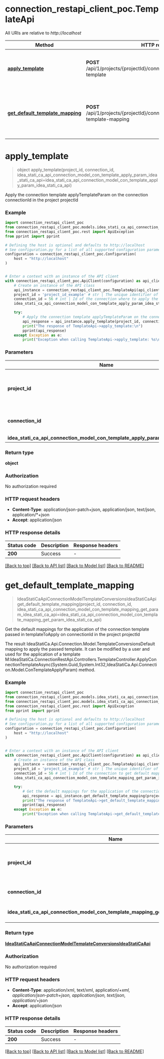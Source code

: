# connection_restapi_client_poc.TemplateApi

All URIs are relative to *http://localhost*

Method | HTTP request | Description
------------- | ------------- | -------------
[**apply_template**](TemplateApi.md#apply_template) | **POST** /api/1/projects/{projectId}/connections/{connectionId}/apply-template | Apply the connection template applyTemplateParam on the connection connectionId in the project projectId
[**get_default_template_mapping**](TemplateApi.md#get_default_template_mapping) | **POST** /api/1/projects/{projectId}/connections/{connectionId}/get-template-mapping | Get the default mappings for the application of the connection template passed in templateToApply  on connectionId in the project projectId


# **apply_template**
> object apply_template(project_id, connection_id, idea_stati_ca_api_connection_model_con_template_apply_param_idea_stati_ca_api=idea_stati_ca_api_connection_model_con_template_apply_param_idea_stati_ca_api)

Apply the connection template applyTemplateParam on the connection connectionId in the project projectId

### Example


```python
import connection_restapi_client_poc
from connection_restapi_client_poc.models.idea_stati_ca_api_connection_model_con_template_apply_param_idea_stati_ca_api import IdeaStatiCaApiConnectionModelConTemplateApplyParamIdeaStatiCaApi
from connection_restapi_client_poc.rest import ApiException
from pprint import pprint

# Defining the host is optional and defaults to http://localhost
# See configuration.py for a list of all supported configuration parameters.
configuration = connection_restapi_client_poc.Configuration(
    host = "http://localhost"
)


# Enter a context with an instance of the API client
with connection_restapi_client_poc.ApiClient(configuration) as api_client:
    # Create an instance of the API class
    api_instance = connection_restapi_client_poc.TemplateApi(api_client)
    project_id = 'project_id_example' # str | The unique identifier of the opened project in the ConnectionRestApi service
    connection_id = 56 # int | Id of the connection where to apply the template
    idea_stati_ca_api_connection_model_con_template_apply_param_idea_stati_ca_api = connection_restapi_client_poc.IdeaStatiCaApiConnectionModelConTemplateApplyParamIdeaStatiCaApi() # IdeaStatiCaApiConnectionModelConTemplateApplyParamIdeaStatiCaApi | Template to apply (optional)

    try:
        # Apply the connection template applyTemplateParam on the connection connectionId in the project projectId
        api_response = api_instance.apply_template(project_id, connection_id, idea_stati_ca_api_connection_model_con_template_apply_param_idea_stati_ca_api=idea_stati_ca_api_connection_model_con_template_apply_param_idea_stati_ca_api)
        print("The response of TemplateApi->apply_template:\n")
        pprint(api_response)
    except Exception as e:
        print("Exception when calling TemplateApi->apply_template: %s\n" % e)
```



### Parameters


Name | Type | Description  | Notes
------------- | ------------- | ------------- | -------------
 **project_id** | **str**| The unique identifier of the opened project in the ConnectionRestApi service | 
 **connection_id** | **int**| Id of the connection where to apply the template | 
 **idea_stati_ca_api_connection_model_con_template_apply_param_idea_stati_ca_api** | [**IdeaStatiCaApiConnectionModelConTemplateApplyParamIdeaStatiCaApi**](IdeaStatiCaApiConnectionModelConTemplateApplyParamIdeaStatiCaApi.md)| Template to apply | [optional] 

### Return type

**object**

### Authorization

No authorization required

### HTTP request headers

 - **Content-Type**: application/json-patch+json, application/json, text/json, application/*+json
 - **Accept**: application/json

### HTTP response details

| Status code | Description | Response headers |
|-------------|-------------|------------------|
**200** | Success |  -  |

[[Back to top]](#) [[Back to API list]](../README.md#documentation-for-api-endpoints) [[Back to Model list]](../README.md#documentation-for-models) [[Back to README]](../README.md)

# **get_default_template_mapping**
> IdeaStatiCaApiConnectionModelTemplateConversionsIdeaStatiCaApi get_default_template_mapping(project_id, connection_id, idea_stati_ca_api_connection_model_con_template_mapping_get_param_idea_stati_ca_api=idea_stati_ca_api_connection_model_con_template_mapping_get_param_idea_stati_ca_api)

Get the default mappings for the application of the connection template passed in templateToApply  on connectionId in the project projectId

The result IdeaStatiCa.Api.Connection.Model.TemplateConversionsDefault mapping to apply the passed template.  It can be modified by a user and used for the application of a template M:IdeaStatiCa.ConnectionRestApi.Controllers.TemplateController.ApplyConnectionTemplateAsync(System.Guid,System.Int32,IdeaStatiCa.Api.Connection.Model.ConTemplateApplyParam) method.

### Example


```python
import connection_restapi_client_poc
from connection_restapi_client_poc.models.idea_stati_ca_api_connection_model_con_template_mapping_get_param_idea_stati_ca_api import IdeaStatiCaApiConnectionModelConTemplateMappingGetParamIdeaStatiCaApi
from connection_restapi_client_poc.models.idea_stati_ca_api_connection_model_template_conversions_idea_stati_ca_api import IdeaStatiCaApiConnectionModelTemplateConversionsIdeaStatiCaApi
from connection_restapi_client_poc.rest import ApiException
from pprint import pprint

# Defining the host is optional and defaults to http://localhost
# See configuration.py for a list of all supported configuration parameters.
configuration = connection_restapi_client_poc.Configuration(
    host = "http://localhost"
)


# Enter a context with an instance of the API client
with connection_restapi_client_poc.ApiClient(configuration) as api_client:
    # Create an instance of the API class
    api_instance = connection_restapi_client_poc.TemplateApi(api_client)
    project_id = 'project_id_example' # str | The unique identifier of the opened project in the ConnectionRestApi service
    connection_id = 56 # int | Id of the connection to get default mapping
    idea_stati_ca_api_connection_model_con_template_mapping_get_param_idea_stati_ca_api = connection_restapi_client_poc.IdeaStatiCaApiConnectionModelConTemplateMappingGetParamIdeaStatiCaApi() # IdeaStatiCaApiConnectionModelConTemplateMappingGetParamIdeaStatiCaApi | Data of the template to get default mapping (optional)

    try:
        # Get the default mappings for the application of the connection template passed in templateToApply  on connectionId in the project projectId
        api_response = api_instance.get_default_template_mapping(project_id, connection_id, idea_stati_ca_api_connection_model_con_template_mapping_get_param_idea_stati_ca_api=idea_stati_ca_api_connection_model_con_template_mapping_get_param_idea_stati_ca_api)
        print("The response of TemplateApi->get_default_template_mapping:\n")
        pprint(api_response)
    except Exception as e:
        print("Exception when calling TemplateApi->get_default_template_mapping: %s\n" % e)
```



### Parameters


Name | Type | Description  | Notes
------------- | ------------- | ------------- | -------------
 **project_id** | **str**| The unique identifier of the opened project in the ConnectionRestApi service | 
 **connection_id** | **int**| Id of the connection to get default mapping | 
 **idea_stati_ca_api_connection_model_con_template_mapping_get_param_idea_stati_ca_api** | [**IdeaStatiCaApiConnectionModelConTemplateMappingGetParamIdeaStatiCaApi**](IdeaStatiCaApiConnectionModelConTemplateMappingGetParamIdeaStatiCaApi.md)| Data of the template to get default mapping | [optional] 

### Return type

[**IdeaStatiCaApiConnectionModelTemplateConversionsIdeaStatiCaApi**](IdeaStatiCaApiConnectionModelTemplateConversionsIdeaStatiCaApi.md)

### Authorization

No authorization required

### HTTP request headers

 - **Content-Type**: application/xml, text/xml, application/*+xml, application/json-patch+json, application/json, text/json, application/*+json
 - **Accept**: application/json

### HTTP response details

| Status code | Description | Response headers |
|-------------|-------------|------------------|
**200** | Success |  -  |

[[Back to top]](#) [[Back to API list]](../README.md#documentation-for-api-endpoints) [[Back to Model list]](../README.md#documentation-for-models) [[Back to README]](../README.md)

